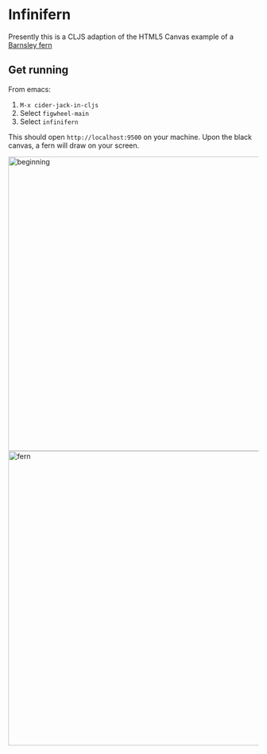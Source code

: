 # Infinifern
Presently this is a CLJS adaption of the HTML5 Canvas example of a [Barnsley fern](https://en.wikipedia.org/wiki/Barnsley_fern)


## Get running
From emacs: 
1. `M-x cider-jack-in-cljs`
2. Select `figwheel-main`
3. Select `infinifern`

This should open `http://localhost:9500` on your machine. Upon the black canvas, a fern
will draw on your screen.

<img width="593" alt="beginning" src="https://github.com/iammiles/infinifern/assets/3400400/0bfa5c18-1ce6-4bfe-9239-5c28ef3adc29">
<img width="593" alt="fern" src="https://github.com/iammiles/infinifern/assets/3400400/4b32a691-6ad2-4592-b21a-f78a391f8be2">

